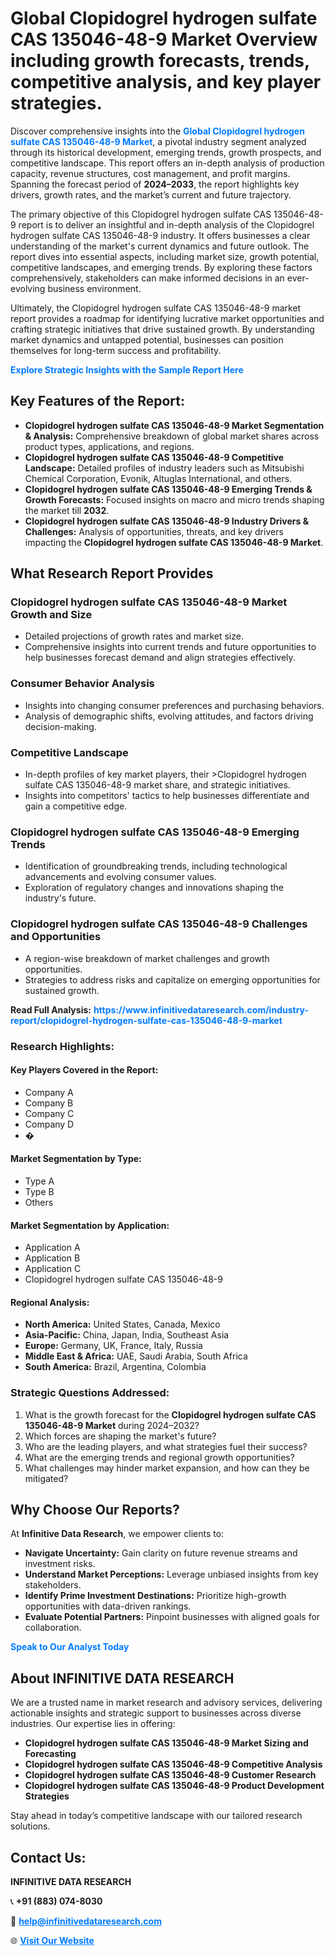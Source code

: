 <h1>Global Clopidogrel hydrogen sulfate CAS 135046-48-9 Market Overview including growth forecasts, trends, competitive analysis, and key player strategies.</h1>
<p>
Discover comprehensive insights into the 
<a href="https://www.infinitivedataresearch.com/industry-report/clopidogrel-hydrogen-sulfate-cas-135046-48-9-market" rel="dofollow" style="color: #007BFF; text-decoration: none;"><strong>Global Clopidogrel hydrogen sulfate CAS 135046-48-9 Market</strong></a>, a pivotal industry segment analyzed through its historical development, emerging trends, growth prospects, and competitive landscape. This report offers an in-depth analysis of production capacity, revenue structures, cost management, and profit margins. Spanning the forecast period of <strong>2024–2033</strong>, the report highlights key drivers, growth rates, and the market’s current and future trajectory.
</p>
<p>
The primary objective of this Clopidogrel hydrogen sulfate CAS 135046-48-9 report is to deliver an insightful and in-depth analysis of the Clopidogrel hydrogen sulfate CAS 135046-48-9 industry. It offers businesses a clear understanding of the market's current dynamics and future outlook. The report dives into essential aspects, including market size, growth potential, competitive landscapes, and emerging trends. By exploring these factors comprehensively, stakeholders can make informed decisions in an ever-evolving business environment.
</p>
<p>
Ultimately, the Clopidogrel hydrogen sulfate CAS 135046-48-9 market report provides a roadmap for identifying lucrative market opportunities and crafting strategic initiatives that drive sustained growth. By understanding market dynamics and untapped potential, businesses can position themselves for long-term success and profitability.
</p>
<p>
<a href="https://www.infinitivedataresearch.com/request-sample/reportId=102910" style="color: #007BFF; text-decoration: none;"><strong>Explore Strategic Insights with the Sample Report Here</strong></a>
</p>

<h2>Key Features of the Report:</h2>
<ul>
<li><strong>Clopidogrel hydrogen sulfate CAS 135046-48-9 Market Segmentation & Analysis:</strong> Comprehensive breakdown of global market shares across product types, applications, and regions.</li>
<li><strong>Clopidogrel hydrogen sulfate CAS 135046-48-9 Competitive Landscape:</strong> Detailed profiles of industry leaders such as Mitsubishi Chemical Corporation, Evonik, Altuglas International, and others.</li>
<li><strong>Clopidogrel hydrogen sulfate CAS 135046-48-9 Emerging Trends & Growth Forecasts:</strong> Focused insights on macro and micro trends shaping the market till <strong>2032</strong>.</li>
<li><strong>Clopidogrel hydrogen sulfate CAS 135046-48-9 Industry Drivers & Challenges:</strong> Analysis of opportunities, threats, and key drivers impacting the <strong>Clopidogrel hydrogen sulfate CAS 135046-48-9 Market</strong>.</li>
</ul>

<h2>What Research Report Provides</h2>
<h3>Clopidogrel hydrogen sulfate CAS 135046-48-9 Market Growth and Size</h3>
<ul>
<li>Detailed projections of growth rates and market size.</li>
<li>Comprehensive insights into current trends and future opportunities to help businesses forecast demand and align strategies effectively.</li>
</ul>

<h3>Consumer Behavior Analysis</h3>
<ul>
<li>Insights into changing consumer preferences and purchasing behaviors.</li>
<li>Analysis of demographic shifts, evolving attitudes, and factors driving decision-making.</li>
</ul>

<h3>Competitive Landscape</h3>
<ul>
<li>In-depth profiles of key market players, their >Clopidogrel hydrogen sulfate CAS 135046-48-9 market share, and strategic initiatives.</li>
<li>Insights into competitors' tactics to help businesses differentiate and gain a competitive edge.</li>
</ul>

<h3>Clopidogrel hydrogen sulfate CAS 135046-48-9 Emerging Trends</h3>
<ul>
<li>Identification of groundbreaking trends, including technological advancements and evolving consumer values.</li>
<li>Exploration of regulatory changes and innovations shaping the industry's future.</li>
</ul>

<h3>Clopidogrel hydrogen sulfate CAS 135046-48-9 Challenges and Opportunities</h3>
<ul>
<li>A region-wise breakdown of market challenges and growth opportunities.</li>
<li>Strategies to address risks and capitalize on emerging opportunities for sustained growth.</li>
</ul>
<p><strong>Read Full Analysis:</strong> <a href="https://www.infinitivedataresearch.com/industry-report/clopidogrel-hydrogen-sulfate-cas-135046-48-9-market" rel="dofollow" style="color: #007BFF; text-decoration: none;"><strong>https://www.infinitivedataresearch.com/industry-report/clopidogrel-hydrogen-sulfate-cas-135046-48-9-market</strong></a></p>
<h3>Research Highlights:</h3>
<h4>Key Players Covered in the Report:</h4>
<ul><li>Company A</li><li>Company B</li><li>Company C</li><li>Company D</li><li>�</li></ul>
<h4>Market Segmentation by Type:</h4>
<ul><li>Type A</li><li>Type B</li><li>Others</li></ul>
<h4>Market Segmentation by Application:</h4>
<ul><li>Application A</li><li>Application B</li><li>Application C</li><li>Clopidogrel hydrogen sulfate CAS 135046-48-9</li></ul>

<h4>Regional Analysis:</h4>
<ul>
<li><strong>North America:</strong> United States, Canada, Mexico</li>
<li><strong>Asia-Pacific:</strong> China, Japan, India, Southeast Asia</li>
<li><strong>Europe:</strong> Germany, UK, France, Italy, Russia</li>
<li><strong>Middle East & Africa:</strong> UAE, Saudi Arabia, South Africa</li>
<li><strong>South America:</strong> Brazil, Argentina, Colombia</li>
</ul>

<h3>Strategic Questions Addressed:</h3>
<ol>
<li>What is the growth forecast for the <strong>Clopidogrel hydrogen sulfate CAS 135046-48-9 Market</strong> during 2024–2032?</li>
<li>Which forces are shaping the market's future?</li>
<li>Who are the leading players, and what strategies fuel their success?</li>
<li>What are the emerging trends and regional growth opportunities?</li>
<li>What challenges may hinder market expansion, and how can they be mitigated?</li>
</ol>

<h2>Why Choose Our Reports?</h2>
<p>At <strong>Infinitive Data Research</strong>, we empower clients to:</p>
<ul>
<li><strong>Navigate Uncertainty:</strong> Gain clarity on future revenue streams and investment risks.</li>
<li><strong>Understand Market Perceptions:</strong> Leverage unbiased insights from key stakeholders.</li>
<li><strong>Identify Prime Investment Destinations:</strong> Prioritize high-growth opportunities with data-driven rankings.</li>
<li><strong>Evaluate Potential Partners:</strong> Pinpoint businesses with aligned goals for collaboration.</li>
</ul>
<p><a href="https://www.infinitivedataresearch.com/industry-report/clopidogrel-hydrogen-sulfate-cas-135046-48-9-market" rel="dofollow" style="color: #007BFF; text-decoration: none;"><strong>Speak to Our Analyst Today</strong></a></p>

<h2>About INFINITIVE DATA RESEARCH</h2>
<p>We are a trusted name in market research and advisory services, delivering actionable insights and strategic support to businesses across diverse industries. Our expertise lies in offering:</p>
<ul>
<li><strong>Clopidogrel hydrogen sulfate CAS 135046-48-9 Market Sizing and Forecasting</strong></li>
<li><strong>Clopidogrel hydrogen sulfate CAS 135046-48-9 Competitive Analysis</strong></li>
<li><strong>Clopidogrel hydrogen sulfate CAS 135046-48-9 Customer Research</strong></li>
<li><strong>Clopidogrel hydrogen sulfate CAS 135046-48-9 Product Development Strategies</strong></li>
</ul>
<p>Stay ahead in today’s competitive landscape with our tailored research solutions.</p>

<h2>Contact Us:</h2>
<p><strong>INFINITIVE DATA RESEARCH</strong></p>
<p>📞 <strong>+91 (883) 074-8030</strong></p>
<p>📧 <strong><a href="mailto:help@infinitivedataresearch.com" style="color: #007BFF;">help@infinitivedataresearch.com</a></strong></p>
<p>🌐 <strong><a href="https://www.infinitivedataresearch.com" rel="dofollow" style="color: #007BFF;">Visit Our Website</a></strong></p>